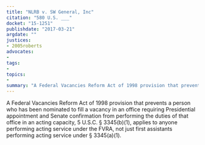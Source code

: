 ```yaml
---
title: "NLRB v. SW General, Inc"
citation: "580 U.S. ___"
docket: "15-1251"
publishdate: "2017-03-21"
argdate: ""
justices:
- 2005roberts
advocates:
- 
tags:
- 
topics:
- 
summary: "A Federal Vacancies Reform Act of 1998 provision that prevents a person who has been nominated to fill a vacancy in an office requiring Presidential appointment and Senate confirmation from performing the duties of that office in an acting capacity, 5 U.S.C. § 3345(b)(1), applies to anyone performing acting service under the FVRA, not just first assistants performing acting service under § 3345(a)(1)."
---
```

A Federal Vacancies Reform Act of 1998 provision that prevents a person who has been nominated to fill a vacancy in an office requiring Presidential appointment and Senate confirmation from performing the duties of that office in an acting capacity, 5 U.S.C. § 3345(b)(1), applies to anyone performing acting service under the FVRA, not just first assistants performing acting service under § 3345(a)(1).

